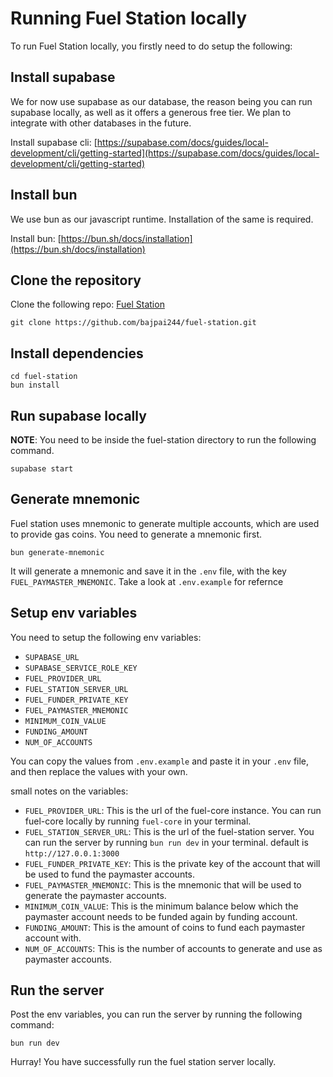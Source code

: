 # Running Fuel Station locally

To run Fuel Station locally, you firstly need to do setup the following:

## Install supabase

We for now use supabase as our database, the reason being you can run supabase locally, as well as it offers a generous free tier. We plan to integrate with other databases in the future.

Install supabase cli: [https://supabase.com/docs/guides/local-development/cli/getting-started](https://supabase.com/docs/guides/local-development/cli/getting-started)

## Install bun

We use bun as our javascript runtime. Installation of the same is required.

Install bun: [https://bun.sh/docs/installation](https://bun.sh/docs/installation)

## Clone the repository

Clone the following repo: [Fuel Station](https://github.com/bajpai244/fuel-station)

```
git clone https://github.com/bajpai244/fuel-station.git
```

## Install dependencies

```
cd fuel-station
bun install
```

## Run supabase locally

**NOTE**: You need to be inside the fuel-station directory to run the following command.

```
supabase start
```

## Generate mnemonic

Fuel station uses mnemonic to generate multiple accounts, which are used to provide gas coins. You need to generate a mnemonic first.

```
bun generate-mnemonic
```

It will generate a mnemonic and save it in the `.env` file, with the key `FUEL_PAYMASTER_MNEMONIC`. Take a look at `.env.example` for refernce

## Setup env variables

You need to setup the following env variables:

- `SUPABASE_URL`
- `SUPABASE_SERVICE_ROLE_KEY`
- `FUEL_PROVIDER_URL`
- `FUEL_STATION_SERVER_URL`
- `FUEL_FUNDER_PRIVATE_KEY`
- `FUEL_PAYMASTER_MNEMONIC`
- `MINIMUM_COIN_VALUE`
- `FUNDING_AMOUNT`
- `NUM_OF_ACCOUNTS`

You can copy the values from `.env.example` and paste it in your `.env` file, and then replace the values with your own.

small notes on the variables:

- `FUEL_PROVIDER_URL`: This is the url of the fuel-core instance. You can run fuel-core locally by running `fuel-core` in your terminal.
- `FUEL_STATION_SERVER_URL`: This is the url of the fuel-station server. You can run the server by running `bun run dev` in your terminal. default is `http://127.0.0.1:3000`
- `FUEL_FUNDER_PRIVATE_KEY`: This is the private key of the account that will be used to fund the paymaster accounts.
- `FUEL_PAYMASTER_MNEMONIC`: This is the mnemonic that will be used to generate the paymaster accounts.
- `MINIMUM_COIN_VALUE`: This is the minimum balance below which the paymaster account needs to be funded again by funding account.
- `FUNDING_AMOUNT`: This is the amount of coins to fund each paymaster account with.
- `NUM_OF_ACCOUNTS`: This is the number of accounts to generate and use as paymaster accounts.

## Run the server

Post the env variables, you can run the server by running the following command:

```
bun run dev
```

Hurray! You have successfully run the fuel station server locally.
